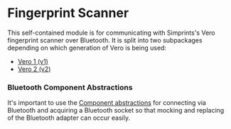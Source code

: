# Fingerprint Scanner

This self-contained module is for communicating with Simprints's Vero fingerprint scanner over Bluetooth.
It is split into two subpackages depending on which generation of Vero is being used:

- [Vero 1 (v1)](./src/main/java/com/simprints/fingerprint/infra/scanner/v1/README.md)
- [Vero 2 (v2)](./src/main/java/com/simprints/fingerprint/infra/scanner/v2/README.md)

### Bluetooth Component Abstractions

It's important to use the
[Component abstractions](src/main/java/com/simprints/fingerprint/infra/scanner/component/bluetooth) for connecting via
Bluetooth and acquiring a Bluetooth socket so that mocking and replacing of the Bluetooth adapter can occur easily.
